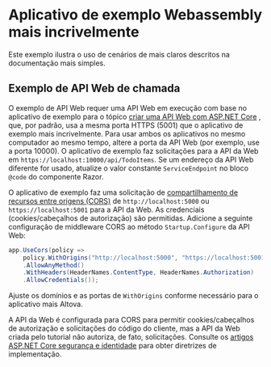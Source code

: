 # <a name="blazor-webassembly-sample-app"></a>Aplicativo de exemplo Webassembly mais incrivelmente

Este exemplo ilustra o uso de cenários de mais claros descritos na documentação mais simples.

## <a name="call-web-api-example"></a>Exemplo de API Web de chamada

O exemplo de API Web requer uma API Web em execução com base no aplicativo de exemplo para o tópico <a href="https://docs.microsoft.com/aspnet/core/tutorials/first-web-api">criar uma API Web com ASP.NET Core</a> , que, por padrão, usa a mesma porta HTTPS (5001) que o aplicativo de exemplo mais incrivelmente. Para usar ambos os aplicativos no mesmo computador ao mesmo tempo, altere a porta da API Web (por exemplo, use a porta 10000). O aplicativo de exemplo faz solicitações para a API da Web em `https://localhost:10000/api/TodoItems`. Se um endereço da API Web diferente for usado, atualize o valor constante `ServiceEndpoint` no bloco `@code` do componente Razor.</p>

O aplicativo de exemplo faz uma solicitação de <a href="https://docs.microsoft.com/aspnet/core/security/cors">compartilhamento de recursos entre origens (CORS)</a> de `http://localhost:5000` ou `https://localhost:5001` para a API da Web. As credenciais (cookies/cabeçalhos de autorização) são permitidas. Adicione a seguinte configuração de middleware CORS ao método `Startup.Configure` da API Web:</p>

```csharp
app.UseCors(policy => 
    policy.WithOrigins("http://localhost:5000", "https://localhost:5001")
    .AllowAnyMethod()
    .WithHeaders(HeaderNames.ContentType, HeaderNames.Authorization)
    .AllowCredentials());
```

Ajuste os domínios e as portas de `WithOrigins` conforme necessário para o aplicativo mais Altova.

A API da Web é configurada para CORS para permitir cookies/cabeçalhos de autorização e solicitações do código do cliente, mas a API da Web criada pelo tutorial não autoriza, de fato, solicitações. Consulte os <a href="https://docs.microsoft.com/aspnet/core/security/">artigos ASP.NET Core segurança e identidade</a> para obter diretrizes de implementação.
